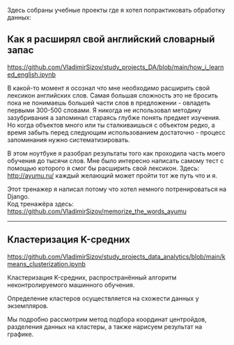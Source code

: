 Здесь собраны учебные проекты где я хотел попрактиковать обработку данных:

## Как я расширял свой английский словарный запас
https://github.com/VladimirSizov/study_projects_DA/blob/main/how_i_learned_english.ipynb

В какой-то момент я осознал что мне необходимо расширить свой лексикон английских слов.
Самая большая сложность это не бросить пока не понимаешь большей части слов в предложении - овладеть первыми 300-500 словами.
Я никогда не использовал методику зазубривания а запоминал стараясь глубже понять предмет изучения.  
Но когда объектов много или ты сталкиваишься с объектом редко, а время забыть перед следующим использованием достаточно - процесс запоминания нужно систематизировать.

В этом ноутбуке я разобрал результаты того как проходила часть моего обучения до тысячи слов.
Мне было интересно написать самому тест с помощью которого я смог бы расширить свой лексикон.
Здесь: http://ayumu.ru/  каждый желающий может пройти тот же путь что и я.

Этот тренажер я написал потому что хотел немного потренироваться на Django.  
Код тренажёра здесь: https://github.com/VladimirSizov/memorize_the_words_ayumu

<hr>

## Кластеризация K-средних
https://github.com/VladimirSizov/study_projects_data_analytics/blob/main/kmeans_clusterization.ipynb

Кластеризация K-средних, распространённый алгоритм неконтролируемого машинного обучения.

Определение кластеров осуществляется на схожести данных у экземпляров.

Мы подробно рассмотрим метод подбора координат центройдов, разделения данных на кластеры, а также нарисуем результат на графике.
